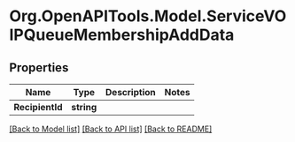 # Org.OpenAPITools.Model.ServiceVOIPQueueMembershipAddData

## Properties

Name | Type | Description | Notes
------------ | ------------- | ------------- | -------------
**RecipientId** | **string** |  | 

[[Back to Model list]](../README.md#documentation-for-models) [[Back to API list]](../README.md#documentation-for-api-endpoints) [[Back to README]](../README.md)

